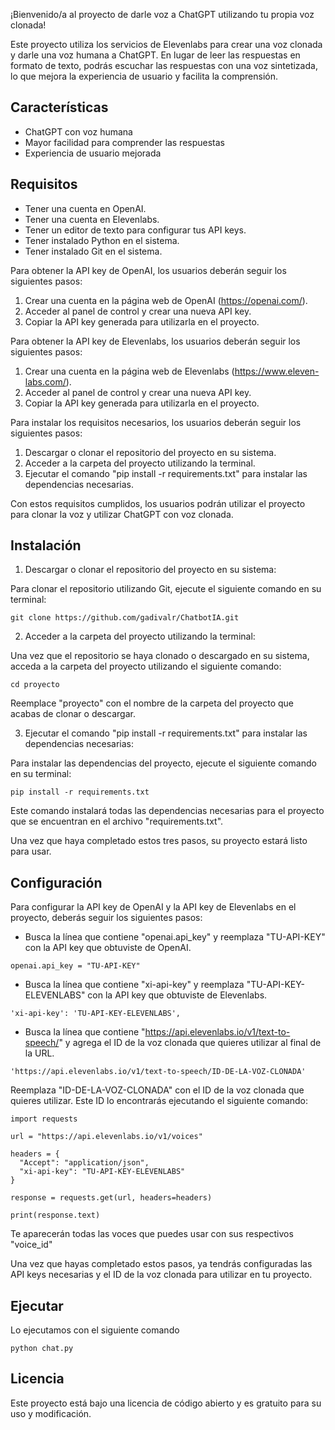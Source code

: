 
¡Bienvenido/a al proyecto de darle voz a ChatGPT utilizando tu propia voz clonada!

Este proyecto utiliza los servicios de Elevenlabs para crear una voz clonada y darle una voz humana a ChatGPT. En lugar de leer las respuestas en formato de texto, podrás escuchar las respuestas con una voz sintetizada, lo que mejora la experiencia de usuario y facilita la comprensión.


## Características

- ChatGPT con voz humana
- Mayor facilidad para comprender las respuestas
- Experiencia de usuario mejorada

## Requisitos
- Tener una cuenta en OpenAI.
- Tener una cuenta en Elevenlabs.
- Tener un editor de texto para configurar tus API keys.
- Tener instalado Python en el sistema.
- Tener instalado Git en el sistema.

Para obtener la API key de OpenAI, los usuarios deberán seguir los siguientes pasos:

1. Crear una cuenta en la página web de OpenAI (https://openai.com/).
2. Acceder al panel de control y crear una nueva API key.
3. Copiar la API key generada para utilizarla en el proyecto.

Para obtener la API key de Elevenlabs, los usuarios deberán seguir los siguientes pasos:

1. Crear una cuenta en la página web de Elevenlabs (https://www.eleven-labs.com/).
2. Acceder al panel de control y crear una nueva API key.
3. Copiar la API key generada para utilizarla en el proyecto.

Para instalar los requisitos necesarios, los usuarios deberán seguir los siguientes pasos:

1. Descargar o clonar el repositorio del proyecto en su sistema.
2. Acceder a la carpeta del proyecto utilizando la terminal.
3. Ejecutar el comando "pip install -r requirements.txt" para instalar las dependencias necesarias.

Con estos requisitos cumplidos, los usuarios podrán utilizar el proyecto para clonar la voz y utilizar ChatGPT con voz clonada.

## Instalación


1. Descargar o clonar el repositorio del proyecto en su sistema:

Para clonar el repositorio utilizando Git, ejecute el siguiente comando en su terminal:

```
git clone https://github.com/gadivalr/ChatbotIA.git
```


2. Acceder a la carpeta del proyecto utilizando la terminal:

Una vez que el repositorio se haya clonado o descargado en su sistema, acceda a la carpeta del proyecto utilizando el siguiente comando:

```
cd proyecto
```

Reemplace "proyecto" con el nombre de la carpeta del proyecto que acabas de clonar o descargar.

3. Ejecutar el comando "pip install -r requirements.txt" para instalar las dependencias necesarias:

Para instalar las dependencias del proyecto, ejecute el siguiente comando en su terminal:

```
pip install -r requirements.txt
```

Este comando instalará todas las dependencias necesarias para el proyecto que se encuentran en el archivo "requirements.txt".

Una vez que haya completado estos tres pasos, su proyecto estará listo para usar. 

## Configuración
Para configurar la API key de OpenAI y la API key de Elevenlabs en el proyecto, deberás seguir los siguientes pasos:


- Busca la línea que contiene "openai.api_key" y reemplaza "TU-API-KEY" con la API key que obtuviste de OpenAI.

```
openai.api_key = "TU-API-KEY"
```

- Busca la línea que contiene "xi-api-key" y reemplaza "TU-API-KEY-ELEVENLABS" con la API key que obtuviste de Elevenlabs.

```
'xi-api-key': 'TU-API-KEY-ELEVENLABS',
```

- Busca la línea que contiene "https://api.elevenlabs.io/v1/text-to-speech/" y agrega el ID de la voz clonada que quieres utilizar al final de la URL.

```
'https://api.elevenlabs.io/v1/text-to-speech/ID-DE-LA-VOZ-CLONADA'
```

Reemplaza "ID-DE-LA-VOZ-CLONADA" con el ID de la voz clonada que quieres utilizar. Este ID lo encontrarás ejecutando el siguiente comando:

```
import requests

url = "https://api.elevenlabs.io/v1/voices"

headers = {
  "Accept": "application/json",
  "xi-api-key": "TU-API-KEY-ELEVENLABS"
}

response = requests.get(url, headers=headers)

print(response.text)
```
Te aparecerán todas las voces que puedes usar con sus respectivos "voice_id"

Una vez que hayas completado estos pasos, ya tendrás configuradas las API keys necesarias y el ID de la voz clonada para utilizar en tu proyecto.
## Ejecutar 
Lo ejecutamos con el siguiente comando
```
python chat.py
```


## Licencia

Este proyecto está bajo una licencia de código abierto y es gratuito para su uso y modificación.
